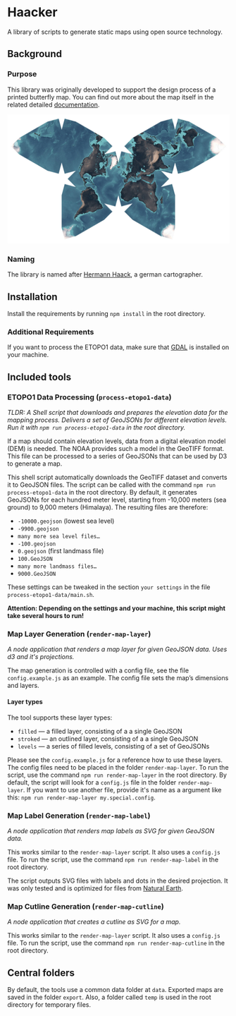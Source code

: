 # Haacker

A library of scripts to generate static maps using open source technology.

## Background

### Purpose
This library was originally developed to support the design process of a printed butterfly map. You can find out more about the map itself in the related detailed [documentation](https://interface.fh-potsdam.de/butterfly/).

![preview of the butterfly map](map_preview.jpg)

### Naming
The library is named after [Hermann Haack](https://de.wikipedia.org/wiki/Hermann_Haack_(Kartograf)), a german cartographer.

## Installation

Install the requirements by running `npm install` in the root directory.

### Additional Requirements

If you want to process the ETOPO1 data, make sure that [GDAL](https://www.gdal.org/) is installed on your machine.

## Included tools

### ETOPO1 Data Processing (`process-etopo1-data`)

_TLDR: A Shell script that downloads and prepares the elevation data for the mapping process. Delivers a set of GeoJSONs for different elevation levels. Run it with `npm run process-etopo1-data` in the root directory._

If a map should contain elevation levels, data from a digital elevation model (DEM) is needed. The NOAA provides such a model in the GeoTIFF format. This file can be processed to a series of GeoJSONs that can be used by D3 to generate a map.

This shell script automatically downloads the GeoTIFF dataset and converts it to GeoJSON files. The script can be called with the command `npm run process-etopo1-data` in the root directory. By default, it generates GeoJSONs for each hundred meter level, starting from -10,000 meters (sea ground) to 9,000 meters (Himalaya). The resulting files are therefore:

- `-10000.geojson` (lowest sea level)
- `-9900.geojson`
- `many more sea level files…`
- `-100.geojson`
- `0.geojson` (first landmass file)
- `100.GeoJSON`
- `many more landmass files…`
- `9000.GeoJSON`

These settings can be tweaked in the section `your settings` in the file `process-etopo1-data/main.sh`.

**Attention: Depending on the settings and your machine, this script might take several hours to run!**

### Map Layer Generation (`render-map-layer`)
_A node application that renders a map layer for given GeoJSON data. Uses d3 and it's projections._

The map generation is controlled with a config file, see the file `config.example.js` as an example. The config file sets the map’s dimensions and layers.

#### Layer types

The tool supports these layer types:

- `filled` — a filled layer, consisting of a a single GeoJSON
- `stroked` — an outlined layer, consisting of a a single GeoJSON
- `levels` — a series of filled levels, consisting of a set of GeoJSONs

Please see the `config.example.js` for a reference how to use these layers. The config files need to be placed in the folder `render-map-layer`.
To run the script, use the command `npm run render-map-layer` in the root directory. By default, the script will look for a `config.js` file in the folder `render-map-layer`. If you want to use another file, provide it's name as a argument like this: `npm run render-map-layer my.special.config`.

### Map Label Generation (`render-map-label`)
_A node application that renders map labels as SVG for given GeoJSON data._

This works similar to the `render-map-layer` script. It also uses a `config.js` file. To run the script, use the command `npm run render-map-label` in the root directory.

The script outputs SVG files with labels and dots in the desired projection. It was only tested and is optimized for files from [Natural Earth](http://naturalearthdata.com).

### Map Cutline Generation (`render-map-cutline`)
_A node application that creates a cutline as SVG for a map._

This works similar to the `render-map-layer` script. It also uses a `config.js` file. To run the script, use the command `npm run render-map-cutline` in the root directory.

## Central folders

By default, the tools use a common data folder at `data`. Exported maps are saved in the folder `export`.
Also, a folder called `temp` is used in the root directory for temporary files.
